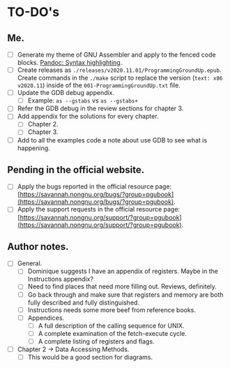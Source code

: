 # TO-DO's

## Me.
- [ ] Generate my theme of GNU Assembler and apply to the fenced code blocks. [Pandoc: Syntax highlighting](https://pandoc.org/MANUAL.html#syntax-highlighting).
- [ ] Create releases as `./releases/v2020.11.01/ProgrammingGroundUp.epub`. Create commands in the `./make` script to replace the version (`text: x86 v2020.11`) inside of the `001-ProgrammingGroundUp.txt` file.
- [ ] Update the GDB debug appendix.
  - [ ] Example: `as --gstabs` vs `as --gstabs+`
- [ ] Refer the GDB debug in the review sections for chapter 3.
- [ ] Add appendix for the solutions for every chapter.
  - [ ] Chapter 2.
  - [ ] Chapter 3.
- [ ] Add to all the examples code a note about use GDB to see what is happening.

## Pending in the official website.
- [ ] Apply the bugs reported in the official resource page: [https://savannah.nongnu.org/bugs/?group=pgubook](https://savannah.nongnu.org/bugs/?group=pgubook).
- [ ] Apply the support requests in the official resource page: [https://savannah.nongnu.org/support/?group=pgubook](https://savannah.nongnu.org/support/?group=pgubook).

## Author notes.
- [ ] General.
  - [ ] Dominique suggests I have an appendix of registers. Maybe in the Instructions appendix?
  - [ ] Need to find places that need more filling out.  Reviews, definitely.
  - [ ] Go back through and make sure that registers and memory are both fully described and fully distinguished.
  - [ ] Instructions needs some more beef from reference books.
  - [ ] Appendices.
    - [ ] A full description of the calling sequence for UNIX.
    - [ ] A complete examination of the fetch-execute cycle.
    - [ ] A complete listing of registers and flags.
- [ ] Chapter 2 → Data Accessing Methods.
  - [ ] This would be a good section for diagrams.
